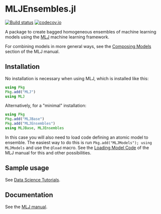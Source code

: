 # MLJEnsembles.jl 

[![Build status](https://github.com/JuliaAI/MLJEnsembles.jl/workflows/CI/badge.svg)](https://github.com/JuliaAI/MLJEnsembles.jl/actions) [![codecov.io](http://codecov.io/github/JuliaAI/MLJEnsembles.jl/coverage.svg?branch=master)](http://codecov.io/github/JuliaAI/MLJEnsembles.jl?branch=master) 

A package to create bagged homogeneous ensembles of
machine learning models using the
[MLJ](https://JuliaAI.github.io/MLJ.jl/dev/) machine
learning framework.

For combining models in more general ways, see the [Composing
Models](https://JuliaAI.github.io/MLJ.jl/dev/composing_models/#Composing-Models)
section of the MLJ manual.


## Installation

No installation is necessary when using MLJ, which is installed like this:

```julia
using Pkg
Pkg.add("MLJ")
using MLJ
```

Alternatively, for a "minimal" installation:

```julia
using Pkg
Pkg.add("MLJBase")
Pkg.add("MLJEnsembles")
using MLJBase, MLJEnsembles
```

In this case you will also need to load code defining an atomic model
to ensemble. The easiest way to do this is run `Pkg.add("MLJModels");
using MLJModels` and use the `@load` macro.  See the [Loading Model
Code](https://JuliaAI.github.io/MLJ.jl/dev/loading_model_code/)
of the MLJ manual for this and other possibilities.


## Sample usage

See [Data Science Tutorials](https://JuliaAI.github.io/DataScienceTutorials.jl/getting-started/ensembles/).


## Documentation

See the [MLJ manual](https://JuliaAI.github.io/MLJ.jl/dev/homogeneous_ensembles/#Homogeneous-Ensembles).

